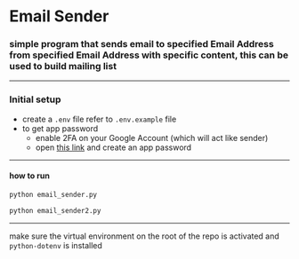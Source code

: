 # Email Sender
### simple program that sends email to specified Email Address from specified Email Address with specific content, this can be used to build mailing list
---
### Initial setup
- create a `.env` file refer to `.env.example` file
- to get app password 
    - enable 2FA on your Google Account (which will act like sender)
    - open [this link](https://myaccount.google.com/apppasswords) and create an app password 

---

#### how to run

```sh
python email_sender.py
```
```sh
python email_sender2.py
```

---
make sure the virtual environment on the root of the repo is activated and `python-dotenv` is installed
